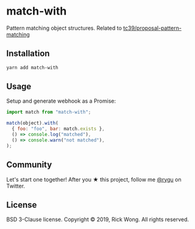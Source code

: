 # match-with

Pattern matching object structures. Related to [tc39/proposal-pattern-matching](https://github.com/tc39/proposal-pattern-matching)

## Installation

```bash
yarn add match-with
```

## Usage

Setup and generate webhook as a Promise:

```js
import match from "match-with";

match(object).with(
  { foo: "foo", bar: match.exists },
  () => console.log("matched"),
  () => console.warn("not matched"),
);
```

## Community

Let's start one together! After you ★ this project, follow me [@rygu](https://twitter.com/rygu) on Twitter.

## License

BSD 3-Clause license. Copyright © 2019, Rick Wong. All rights reserved.
